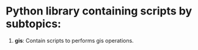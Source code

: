 # Python library containing scripts by subtopics:

1. **gis**: Contain scripts to performs gis operations.

